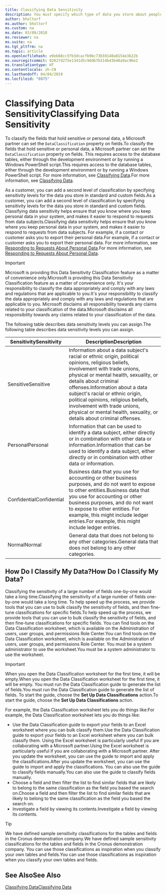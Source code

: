 ```yaml
---
title: Classifying Data Sensitivity
description: You must specify which type of data you store about people so that you can respond to data subject requests.
author: bholtorf
ms.author: bholtorf
ms.custom: na
ms.date: 03/09/2018
ms.reviewer: na
ms.suite: na
ms.tgt_pltfrm: na
ms.topic: article
ms.openlocfilehash: e9eb68cc5fb3dcacfb9bc73b59140a8154e3b22b
ms.sourcegitcommit: 02827d275e1341d5c9ddb7b314b43b48a9ac96e2
ms.translationtype: HT
ms.contentlocale: zh-CN
ms.lasthandoff: 04/04/2019
ms.locfileid: "6975"
---
```

# <a name="classifying-data-sensitivity"></a><span data-ttu-id="4372a-103">Classifying Data Sensitivity</span><span class="sxs-lookup"><span data-stu-id="4372a-103">Classifying Data Sensitivity</span></span>
<span data-ttu-id="4372a-104">To classify the fields that hold sensitive or personal data, a Microsoft partner can set the ```DataClassification``` property on fields.</span><span class="sxs-lookup"><span data-stu-id="4372a-104">To classify the fields that hold sensitive or personal data, a Microsoft partner can set the ```DataClassification``` property on fields.</span></span> <span data-ttu-id="4372a-105">This requires access to the database tables, either through the development environment or by running a Windows PowerShell script.</span><span class="sxs-lookup"><span data-stu-id="4372a-105">This requires access to the database tables, either through the development environment or by running a Windows PowerShell script.</span></span> <span data-ttu-id="4372a-106">For more information, see [Classifying Data](https://docs.microsoft.com/en-us/dynamics-nav/classifying-data).</span><span class="sxs-lookup"><span data-stu-id="4372a-106">For more information, see [Classifying Data](https://docs.microsoft.com/en-us/dynamics-nav/classifying-data).</span></span>  

<span data-ttu-id="4372a-107">As a customer, you can add a second level of classification by specifying sensitivity levels for the data you store in standard and custom fields.</span><span class="sxs-lookup"><span data-stu-id="4372a-107">As a customer, you can add a second level of classification by specifying sensitivity levels for the data you store in standard and custom fields.</span></span> <span data-ttu-id="4372a-108">Classifying data sensitivity helps ensure that you know where you keep personal data in your system, and makes it easier to respond to requests from data subjects.</span><span class="sxs-lookup"><span data-stu-id="4372a-108">Classifying data sensitivity helps ensure that you know where you keep personal data in your system, and makes it easier to respond to requests from data subjects.</span></span> <span data-ttu-id="4372a-109">For example, if a contact or customer asks you to export their personal data.</span><span class="sxs-lookup"><span data-stu-id="4372a-109">For example, if a contact or customer asks you to export their personal data.</span></span> <span data-ttu-id="4372a-110">For more information, see [Responding to Requests About Personal Data](admin-responding-to-requests-about-personal-data.md).</span><span class="sxs-lookup"><span data-stu-id="4372a-110">For more information, see [Responding to Requests About Personal Data](admin-responding-to-requests-about-personal-data.md).</span></span>

> [!Important]
> <span data-ttu-id="4372a-111">Microsoft is providing this Data Sensitivity Classification feature as a matter of convenience only.</span><span class="sxs-lookup"><span data-stu-id="4372a-111">Microsoft is providing this Data Sensitivity Classification feature as a matter of convenience only.</span></span> <span data-ttu-id="4372a-112">It's your responsibility to classify the data appropriately and comply with any laws and regulations that are applicable to you.</span><span class="sxs-lookup"><span data-stu-id="4372a-112">It's your responsibility to classify the data appropriately and comply with any laws and regulations that are applicable to you.</span></span> <span data-ttu-id="4372a-113">Microsoft disclaims all responsibility towards any claims related to your classification of the data.</span><span class="sxs-lookup"><span data-stu-id="4372a-113">Microsoft disclaims all responsibility towards any claims related to your classification of the data.</span></span>  

<span data-ttu-id="4372a-114">The following table describes data sensitivity levels you can assign.</span><span class="sxs-lookup"><span data-stu-id="4372a-114">The following table describes data sensitivity levels you can assign.</span></span>

|<span data-ttu-id="4372a-115">Sensitivity</span><span class="sxs-lookup"><span data-stu-id="4372a-115">Sensitivity</span></span>|<span data-ttu-id="4372a-116">Description</span><span class="sxs-lookup"><span data-stu-id="4372a-116">Description</span></span>|
|----|----|
|<span data-ttu-id="4372a-117">Sensitive</span><span class="sxs-lookup"><span data-stu-id="4372a-117">Sensitive</span></span> | <span data-ttu-id="4372a-118">Information about a data subject's racial or ethnic origin, political opinions, religious beliefs, involvement with trade unions, physical or mental health, sexuality, or details about criminal offenses.</span><span class="sxs-lookup"><span data-stu-id="4372a-118">Information about a data subject's racial or ethnic origin, political opinions, religious beliefs, involvement with trade unions, physical or mental health, sexuality, or details about criminal offenses.</span></span> |
|<span data-ttu-id="4372a-119">Personal</span><span class="sxs-lookup"><span data-stu-id="4372a-119">Personal</span></span> | <span data-ttu-id="4372a-120">Information that can be used to identify a data subject, either directly or in combination with other data or information.</span><span class="sxs-lookup"><span data-stu-id="4372a-120">Information that can be used to identify a data subject, either directly or in combination with other data or information.</span></span>|
|<span data-ttu-id="4372a-121">Confidential</span><span class="sxs-lookup"><span data-stu-id="4372a-121">Confidential</span></span> | <span data-ttu-id="4372a-122">Business data that you use for accounting or other business purposes, and do not want to expose to other entities.</span><span class="sxs-lookup"><span data-stu-id="4372a-122">Business data that you use for accounting or other business purposes, and do not want to expose to other entities.</span></span> <span data-ttu-id="4372a-123">For example, this might include ledger entries.</span><span class="sxs-lookup"><span data-stu-id="4372a-123">For example, this might include ledger entries.</span></span>|
|<span data-ttu-id="4372a-124">Normal</span><span class="sxs-lookup"><span data-stu-id="4372a-124">Normal</span></span> | <span data-ttu-id="4372a-125">General data that does not belong to any other categories.</span><span class="sxs-lookup"><span data-stu-id="4372a-125">General data that does not belong to any other categories.</span></span>|

## <a name="how-do-i-classify-my-data"></a><span data-ttu-id="4372a-126">How Do I Classify My Data?</span><span class="sxs-lookup"><span data-stu-id="4372a-126">How Do I Classify My Data?</span></span>
<span data-ttu-id="4372a-127">Classifying the sensitivity of a large number of fields one-by-one would take a long time.</span><span class="sxs-lookup"><span data-stu-id="4372a-127">Classifying the sensitivity of a large number of fields one-by-one would take a long time.</span></span> <span data-ttu-id="4372a-128">To help speed up the process, we provide tools that you can use to bulk classify the sensitivity of fields, and then fine-tune classifications for specific fields.</span><span class="sxs-lookup"><span data-stu-id="4372a-128">To help speed up the process, we provide tools that you can use to bulk classify the sensitivity of fields, and then fine-tune classifications for specific fields.</span></span> <span data-ttu-id="4372a-129">You can find tools on the Data Classification worksheet, which is available on the Administration of users, user groups, and permissions Role Center.</span><span class="sxs-lookup"><span data-stu-id="4372a-129">You can find tools on the Data Classification worksheet, which is available on the Administration of users, user groups, and permissions Role Center.</span></span> <span data-ttu-id="4372a-130">You must be a system administrator to use the worksheet.</span><span class="sxs-lookup"><span data-stu-id="4372a-130">You must be a system administrator to use the worksheet.</span></span>

> [!Important]
> <span data-ttu-id="4372a-131">When you open the Data Classification worksheet for the first time, it will be empty.</span><span class="sxs-lookup"><span data-stu-id="4372a-131">When you open the Data Classification worksheet for the first time, it will be empty.</span></span> <span data-ttu-id="4372a-132">You must run the Data Classification guide to generate the list of fields.</span><span class="sxs-lookup"><span data-stu-id="4372a-132">You must run the Data Classification guide to generate the list of fields.</span></span> <span data-ttu-id="4372a-133">To start the guide, choose the **Set Up Data Classifications** action.</span><span class="sxs-lookup"><span data-stu-id="4372a-133">To start the guide, choose the **Set Up Data Classifications** action.</span></span>

<span data-ttu-id="4372a-134">For example, the Data Classification worksheet lets you do things like:</span><span class="sxs-lookup"><span data-stu-id="4372a-134">For example, the Data Classification worksheet lets you do things like:</span></span>  

* <span data-ttu-id="4372a-135">Use the Data Classification guide to export your fields to an Excel worksheet where you can bulk classify them.</span><span class="sxs-lookup"><span data-stu-id="4372a-135">Use the Data Classification guide to export your fields to an Excel worksheet where you can bulk classify them.</span></span> <span data-ttu-id="4372a-136">Using the Excel worksheet is particularly useful if you are collaborating with a Microsoft partner.</span><span class="sxs-lookup"><span data-stu-id="4372a-136">Using the Excel worksheet is particularly useful if you are collaborating with a Microsoft partner.</span></span> <span data-ttu-id="4372a-137">After you update the worksheet, you can use the guide to import and apply the classifications.</span><span class="sxs-lookup"><span data-stu-id="4372a-137">After you update the worksheet, you can use the guide to import and apply the classifications.</span></span> <span data-ttu-id="4372a-138">You can also use the guide to classify fields manually.</span><span class="sxs-lookup"><span data-stu-id="4372a-138">You can also use the guide to classify fields manually.</span></span>  
* <span data-ttu-id="4372a-139">Choose a field and then filter the list to find similar fields that are likely to belong to the same classification as the field you based the search on.</span><span class="sxs-lookup"><span data-stu-id="4372a-139">Choose a field and then filter the list to find similar fields that are likely to belong to the same classification as the field you based the search on.</span></span>  
* <span data-ttu-id="4372a-140">Investigate a field by viewing its contents.</span><span class="sxs-lookup"><span data-stu-id="4372a-140">Investigate a field by viewing its contents.</span></span>  

> [!Tip]
> <span data-ttu-id="4372a-141">We have defined sample sensitivity classifications for the tables and fields in the Cronus demonstration company.</span><span class="sxs-lookup"><span data-stu-id="4372a-141">We have defined sample sensitivity classifications for the tables and fields in the Cronus demonstration company.</span></span> <span data-ttu-id="4372a-142">You can use those classifications as inspiration when you classify your own tables and fields.</span><span class="sxs-lookup"><span data-stu-id="4372a-142">You can use those classifications as inspiration when you classify your own tables and fields.</span></span>

## <a name="see-also"></a><span data-ttu-id="4372a-143">See Also</span><span class="sxs-lookup"><span data-stu-id="4372a-143">See Also</span></span>
[<span data-ttu-id="4372a-144">Classifying Data</span><span class="sxs-lookup"><span data-stu-id="4372a-144">Classifying Data</span></span>](https://docs.microsoft.com/en-us/dynamics-nav/classifying-data)  
